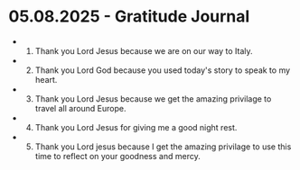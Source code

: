 # 05.08.2025 - Gratitude Journal

- 1. Thank you Lord Jesus because we are on our way to Italy.
- 2. Thank you Lord God because you used today's story to speak to my heart.
- 3. Thank you Lord Jesus because we get the amazing privilage to travel all around Europe.
- 4. Thank you Lord Jesus for giving me a good night rest.
- 5. Thank you Lord jesus because I get the amazing privilage to use this time to reflect on your goodness and mercy.
